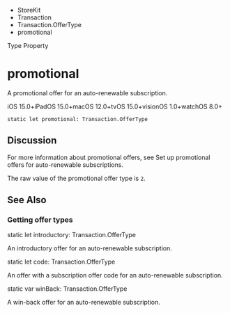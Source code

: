 

- StoreKit
- Transaction
- Transaction.OfferType
-  promotional 

Type Property

# promotional

A promotional offer for an auto-renewable subscription.

iOS 15.0+iPadOS 15.0+macOS 12.0+tvOS 15.0+visionOS 1.0+watchOS 8.0+

``` source
static let promotional: Transaction.OfferType
```

## Discussion

For more information about promotional offers, see Set up promotional offers for auto-renewable subscriptions.

The raw value of the promotional offer type is `2`.

## See Also

### Getting offer types

static let introductory: Transaction.OfferType

An introductory offer for an auto-renewable subscription.

static let code: Transaction.OfferType

An offer with a subscription offer code for an auto-renewable subscription.

static var winBack: Transaction.OfferType

A win-back offer for an auto-renewable subscription.

